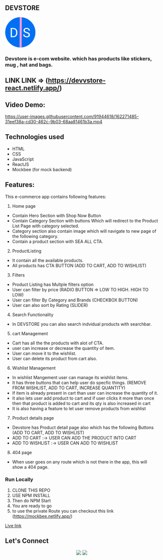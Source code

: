 ## DEVSTORE
![shopping_cart_black_24dp 1](https://raw.githubusercontent.com/m26unkwn/devstore-ecom/7dc28a1d4b4313a011b4e2ef3ddf89537c461538/src/assets/Devlogo.svg)

### Devstore is e-com website. which has products like stickers, mug , hat and bags.

## LINK LINK => (https://devvstore-react.netlify.app/)

## Video Demo:

 https://user-images.githubusercontent.com/91944618/162271485-31eef38a-cd30-462c-9b03-68aa81461b3a.mp4

## Technologies used
 - HTML
 - CSS
 - JavaScript
 - ReactJS
 - Mockbee (for mock backend)
 
## Features:

This e-commerce app contains following features:

1. Home page
  - Contain Hero Section with Shop Now Button
  - Contain Category Section with buttons Which will redirect to the Product List Page with category selected. 
  - Category section also contain image which will navigate to new page of the following category.
  - Contain a product section with SEA ALL CTA.
2. ProductListing
  - It contain all the available products.
  - All products has CTA BUTTON (ADD TO CART, ADD TO WISHLIST)
3. Filters
  - Product Listing has Multple filters option
  - User can filter by price (RADIO BUTTON => LOW TO HIGH. HIGH TO LOW)
  - User can filter By Category and Brands (CHECKBOX BUTTON)
  - User can also sort by Rating (SLIDER)
4. Search Functionality
  - In DEVSTORE you can also search indvidual products with searchbar.
5. cart Management
  - Cart has all the the products with alot of CTA.
  - user can increase or decrease the quantity of item.
  - User can move it to the wishlist.
  - User can delete its product from cart also.
6. Wishlist Management
  - In wishlist Mangement user can manage its wishlist items.
  - It has three buttons that can help user do specfic things. (REMOVE FROM WISHLIST, ADD TO CART, INCREASE QUANTITY)
  - If item is already present in cart than user can increase the quantity of it.
  - It also lets user add product to cart and if user clicks it more than once then that product is added to cart and its qty is also increased in cart
  - It is also having a feature to let user remove products from wishlist
7. Product details page
  - Devstore has Product detail page also which has the following Buttons (ADD TO CART, ADD TO WISHLIST)
  - ADD TO CART :-> USER CAN ADD THE PRODUCT INTO CART 
  - ADD TO WISHLIST :-> USER CAN ADD TO WISHLIST
8. 404 page
  - When user goes on any route which is not there in the app, this will show a 404 page.

###  Run Locally

 1. CLONE THIS REPO
 2. USE NPM INSTALL
 3. Then do NPM Start
 4. You are ready to go
 5. to use the private Route you can checkout this link (https://mockbee.netlify.app/)


[Live link](https://devvstore-react.netlify.app/)

## Let's Connect

<p align="center">
<a href="https://twitter.com/getumank"><img src="https://img.shields.io/badge/Twitter-1DA1F2?style=for-the-badge&logo=twitter&logoColor=white"/></a>
<a href="https://www.linkedin.com/in/monu-shukla/"><img src="https://img.shields.io/badge/LinkedIn-0077B5?style=for-the-badge&logo=linkedin&logoColor=white"/></a>
</p>

